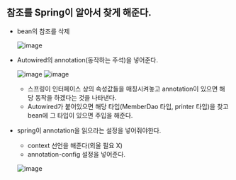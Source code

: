 ## 참조를 Spring이 알아서 찾게 해준다.
- bean의 참조를 삭제
  
  ![image](https://user-images.githubusercontent.com/79209568/121461086-23326400-c9e9-11eb-8886-660c72423391.png)
- Autowired의 annotation(동작하는 주석)을 넣어준다.
  
  ![image](https://user-images.githubusercontent.com/79209568/121461228-668cd280-c9e9-11eb-95b1-22c135ba7b8e.png)
  ![image](https://user-images.githubusercontent.com/79209568/121462905-44e11a80-c9ec-11eb-968d-8b6255d375ca.png)
  - 스프링이 인터페이스 상의 속성값들을 매칭시켜놓고 annotation이 있으면 해당 동작을 하겠다는 것을 나타낸다.
  - Autowired가 붙어있으면 해당 타입(MemberDao 타입, printer 타입)을 찾고 bean에 그 타입이 있으면 주입을 해준다.
- spring이 annotation을 읽으라는 설정을 넣어줘야한다.
  - context 선언을 해준다(외울 필요 X)
  - annotation-config 설정을 넣어준다.
  
  ![image](https://user-images.githubusercontent.com/79209568/121462510-a8b71380-c9eb-11eb-86ec-2aea8634bfdc.png)
